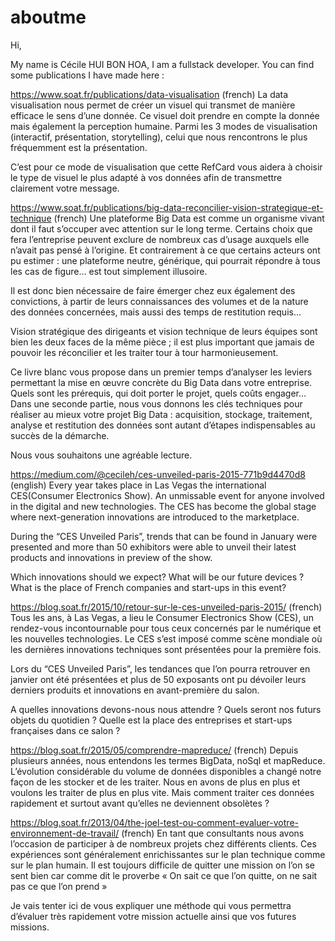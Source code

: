 # aboutme

Hi, 

My name is Cécile HUI BON HOA, I am a fullstack developer.
You can find some publications I have made here :

https://www.soat.fr/publications/data-visualisation (french)
La data visualisation nous permet de créer un visuel qui transmet de manière efficace le sens d’une donnée. Ce visuel doit prendre en compte la donnée mais également la perception humaine. Parmi les 3 modes de visualisation (interactif, présentation, storytelling), celui que nous rencontrons le plus fréquemment est la présentation.

C’est pour ce mode de visualisation que cette RefCard vous aidera à choisir le type de visuel le plus adapté à vos données afin de transmettre clairement votre message.

https://www.soat.fr/publications/big-data-reconcilier-vision-strategique-et-technique (french)
Une plateforme Big Data est comme un organisme vivant dont il faut s’occuper avec attention sur le long terme. Certains choix que fera l’entreprise peuvent exclure de nombreux cas d’usage auxquels elle n’avait pas pensé à l’origine. Et contrairement à ce que certains acteurs ont pu estimer : une plateforme neutre, générique, qui pourrait répondre à tous les cas de figure… est tout simplement illusoire.

Il est donc bien nécessaire de faire émerger chez eux également des convictions, à partir de leurs connaissances des volumes et de la nature des données concernées, mais aussi des temps de restitution requis…

Vision stratégique des dirigeants et vision technique de leurs équipes sont bien les deux faces de la même pièce ; il est plus important que jamais de pouvoir les réconcilier et les traiter tour à tour harmonieusement.

Ce livre blanc vous propose dans un premier temps d’analyser les leviers permettant la mise en œuvre concrète du Big Data dans votre entreprise. Quels sont les prérequis, qui doit porter le projet, quels coûts engager…
Dans une seconde partie, nous vous donnons les clés techniques pour réaliser au mieux votre projet Big Data : acquisition, stockage, traitement, analyse et restitution des données sont autant d’étapes indispensables au succès de la démarche.

Nous vous souhaitons une agréable lecture.

https://medium.com/@cecileh/ces-unveiled-paris-2015-771b9d4470d8 (english)
Every year takes place in Las Vegas the international CES(Consumer Electronics Show). An unmissable event for anyone involved in the digital and new technologies. The CES has become the global stage where next-generation innovations are introduced to the marketplace.

During the “CES Unveiled Paris”, trends that can be found in January were presented and more than 50 exhibitors were able to unveil their latest products and innovations in preview of the show.

Which innovations should we expect? What will be our future devices ? What is the place of French companies and start-ups in this event?

https://blog.soat.fr/2015/10/retour-sur-le-ces-unveiled-paris-2015/ (french)
Tous les ans, à Las Vegas, a lieu le Consumer Electronics Show (CES), un rendez-vous incontournable pour tous ceux concernés par le numérique et les nouvelles technologies. Le CES s’est imposé comme scène mondiale où les dernières innovations techniques sont présentées pour la première fois.

Lors du “CES Unveiled Paris”, les tendances que l’on pourra retrouver en janvier ont été présentées et plus de 50 exposants ont pu dévoiler leurs derniers produits et innovations en avant-première du salon.

A quelles innovations devons-nous nous attendre ? Quels seront nos futurs objets du quotidien ? Quelle est la place des entreprises et start-ups françaises dans ce salon ?

https://blog.soat.fr/2015/05/comprendre-mapreduce/ (french)
Depuis plusieurs années, nous entendons les termes BigData, noSql et mapReduce. L’évolution considérable du volume de données disponibles a changé notre façon de les stocker et de les traiter. Nous en avons de plus en plus et voulons les traiter de plus en plus vite. Mais comment traiter ces données rapidement et surtout avant qu’elles ne deviennent obsolètes ?

https://blog.soat.fr/2013/04/the-joel-test-ou-comment-evaluer-votre-environnement-de-travail/ (french)
En tant que consultants nous avons l’occasion de participer à de nombreux projets chez différents clients. Ces expériences sont généralement enrichissantes sur le plan technique comme sur le plan humain. Il est toujours difficile de quitter une mission on l’on se sent bien car comme dit le proverbe « On sait ce que l’on quitte, on ne sait pas ce que l’on prend »

Je vais tenter ici de vous expliquer une méthode qui vous permettra d’évaluer très rapidement votre mission actuelle ainsi que vos futures missions.
